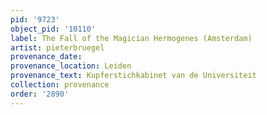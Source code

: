 ```yaml
---
pid: '9723'
object_pid: '10110'
label: The Fall of the Magician Hermogenes (Amsterdam)
artist: pieterbruegel
provenance_date:
provenance_location: Leiden
provenance_text: Kupferstichkabinet van de Universiteit
collection: provenance
order: '2890'
---
```

